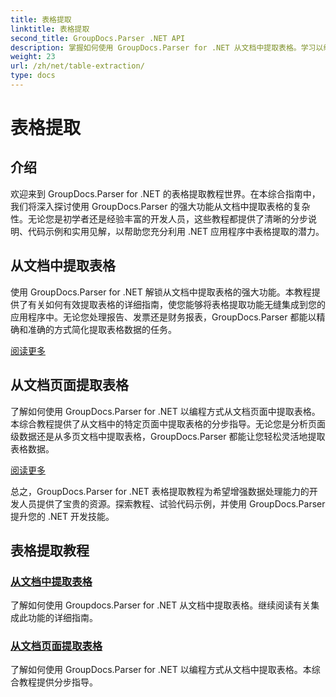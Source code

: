 ```yaml
---
title: 表格提取
linktitle: 表格提取
second_title: GroupDocs.Parser .NET API
description: 掌握如何使用 GroupDocs.Parser for .NET 从文档中提取表格。学习以编程方式提取表格以实现高效的数据处理。
weight: 23
url: /zh/net/table-extraction/
type: docs
---
```

# 表格提取

## 介绍

欢迎来到 GroupDocs.Parser for .NET 的表格提取教程世界。在本综合指南中，我们将深入探讨使用 GroupDocs.Parser 的强大功能从文档中提取表格的复杂性。无论您是初学者还是经验丰富的开发人员，这些教程都提供了清晰的分步说明、代码示例和实用见解，以帮助您充分利用 .NET 应用程序中表格提取的潜力。

## 从文档中提取表格
使用 GroupDocs.Parser for .NET 解锁从文档中提取表格的强大功能。本教程提供了有关如何有效提取表格的详细指南，使您能够将表格提取功能无缝集成到您的应用程序中。无论您处理报告、发票还是财务报表，GroupDocs.Parser 都能以精确和准确的方式简化提取表格数据的任务。

[阅读更多](./extract-tables-from-document/)

## 从文档页面提取表格
了解如何使用 GroupDocs.Parser for .NET 以编程方式从文档页面中提取表格。本综合教程提供了从文档中的特定页面中提取表格的分步指导。无论您是分析页面级数据还是从多页文档中提取表格，GroupDocs.Parser 都能让您轻松灵活地提取表格数据。

[阅读更多](./extract-tables-from-document-page/)

总之，GroupDocs.Parser for .NET 表格提取教程为希望增强数据处理能力的开发人员提供了宝贵的资源。探索教程、试验代码示例，并使用 GroupDocs.Parser 提升您的 .NET 开发技能。
## 表格提取教程
### [从文档中提取表格](./extract-tables-from-document/)
了解如何使用 Groupdocs.Parser for .NET 从文档中提取表格。继续阅读有关集成此功能的详细指南。
### [从文档页面提取表格](./extract-tables-from-document-page/)
了解如何使用 GroupDocs.Parser for .NET 以编程方式从文档中提取表格。本综合教程提供分步指导。